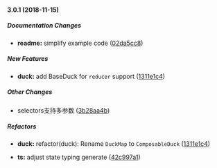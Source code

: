 #### 3.0.1 (2018-11-15)

##### Documentation Changes

* **readme:**  simplify example code ([02da5cc8](https://github.com/cyrilluce/saga-duck/commit/02da5cc8a609c1f383c3695bceaf43c5403fd342))

##### New Features

* **duck:**  add BaseDuck for `reducer` support ([1311e1c4](https://github.com/cyrilluce/saga-duck/commit/1311e1c4029dd931093f3d8d15fb39d9da4ea79a))

##### Other Changes

*  selectors支持多参数 ([3b28aa4b](https://github.com/cyrilluce/saga-duck/commit/3b28aa4b395837c8e516e44476636dfed90fa0d7))

##### Refactors

* **duck:**  refactor(duck): Rename `DuckMap` to `ComposableDuck` ([1311e1c4](https://github.com/cyrilluce/saga-duck/commit/1311e1c4029dd931093f3d8d15fb39d9da4ea79a))

* **ts:**  adjust state typing generate ([42c997a1](https://github.com/cyrilluce/saga-duck/commit/42c997a1221620bfba19a71534b93e1a91c613f1))


